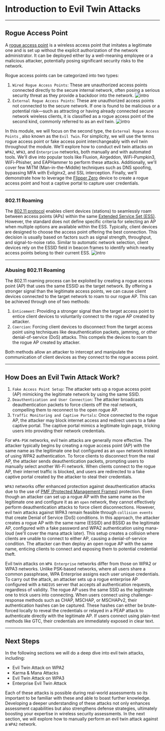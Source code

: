 
<h1>Introduction to Evil Twin Attacks</h1>
<hr/>
<h2>Rogue Access Point</h2>
<p>A <a href="https://en.wikipedia.org/wiki/Rogue_access_point">rogue access point</a> is a wireless access point that imitates a legitimate one and is set up without the explicit authorization of the network administrator. It can be deployed either by a well-meaning employee or a malicious attacker, potentially posing significant security risks to the network.</p>
<p>Rogue access points can be categorized into two types:</p>
<ol>
<li>
<code>Wired Rogue Access Points</code>: These are unauthorized access points connected directly to the secure internal network, often posing a serious security threat as they provide a backdoor into the network.
<img alt="intro" src="https://academy.hackthebox.com/storage/modules/291/intro/001.png">
</img></li>
<li>
<code>External Rogue Access Points</code>: These are unauthorized access points not connected to the secure network. If one is found to be malicious or a potential risk—such as attracting or having already connected secure network wireless clients, it is classified as a rogue access point of the second kind, commonly referred to as an evil twin.
<img alt="intro" src="https://academy.hackthebox.com/storage/modules/291/intro/002.png">
</img></li>
</ol>
<p>In this module, we will focus on the second type, the <code>External Rogue Access Points</code> , also known as the <code>Evil Twin</code>. For simplicity, we will use the terms rogue access point or fake access point interchangeably with evil twin throughout the module. We'll explore how to conduct evil twin attacks on <code>WPA2</code>, <code>WPA3</code>, and <code>Enterprise</code> networks, both manually and with automated tools. We'll dive into popular tools like Fluxion, Airgeddon, WiFi-Pumpkin3, WiFi-Phisher, and EAPHammer to perform these attacks. Additionally, we'll cover few MiTM (Man-in-the-Middle) techniques such as DNS spoofing, bypassing MFA with Evilginx2, and SSL interception. Finally, we'll demonstrate how to leverage the <a href="https://flipperzero.one/">Flipper Zero</a> device to create a rogue access point and host a captive portal to capture user credentials.</p>
<hr/>
<h3>802.11 Roaming</h3>
<p>The <a href="https://en.wikipedia.org/wiki/Service_set_(802.11_network)">802.11 protocol</a> enables client devices (stations) to seamlessly roam between access points (APs) within the same <a href="https://en.wikipedia.org/wiki/Service_set_(802.11_network)#Extended_service_set">Extended Service Set (ESS)</a>. However, the standard does not define specific criteria for selecting an AP when multiple options are available within the ESS. Typically, client devices are designed to choose the access point offering the best connection. This decision is usually based on factors such as signal strength, throughput, and signal-to-noise ratio. Similar to automatic network selection, client devices rely on the ESSID field in beacon frames to identify which nearby access points belong to their current ESS.
<img alt="intro" src="https://academy.hackthebox.com/storage/modules/291/intro/003.gif"/></p>
<hr/>
<h3>Abusing 802.11 Roaming</h3>
<p>The 802.11 roaming process can be exploited by creating a rogue access point (AP) that uses the same ESSID as the target network. By offering a stronger signal than the legitimate access points, we can cause client devices connected to the target network to roam to our rogue AP. This can be achieved through one of two methods:</p>
<ol>
<li>
<code>Enticement</code>: Providing a stronger signal than the target access point to entice client devices to voluntarily connect to the rogue AP created by attacker.</li>
<li>
<code>Coercion</code>: Forcing client devices to disconnect from the target access point using techniques like deauthentication packets, jamming, or other denial-of-service (DoS) attacks. This compels the devices to roam to the rogue AP created by attacker.</li>
</ol>
<p>Both methods allow an attacker to intercept and manipulate the communication of client devices as they connect to the rogue access point.</p>
<hr/>
<h2>How Does an Evil Twin Attack Work?</h2>
<ol>
<li>
<code>Fake Access Point Setup</code>: The attacker sets up a rogue access point (AP) mimicking the legitimate network by using the same SSID.</li>
<li>
<code>Deauthentication and User Connection</code>: The attacker broadcasts deauthentication packets to force clients off the real network, compelling them to reconnect to the open rogue AP.</li>
<li>
<code>Traffic Monitoring and Captive Portals</code>: Once connected to the rogue AP, the attacker may block internet access and redirect users to a fake captive portal. The captive portal mimics a legitimate login page, tricking users into providing their network credentials.</li>
</ol>
<p>For <code>WPA-PSK</code> networks, evil twin attacks are generally more effective. The attacker typically begins by creating a rogue access point (AP) with the same name as the legitimate one but configured as an <code>open</code> network instead of using WPA2 authentication. To force clients to disconnect from the real AP, the attacker sends deauthentication packets, prompting users to manually select another Wi-Fi network. When clients connect to the rogue AP, their internet traffic is blocked, and users are redirected to a fake captive portal created by the attacker to steal their credentials.</p>
<p><code>WPA3</code> networks offer enhanced protection against deauthentication attacks due to the use of <a href="https://www.wi-fi.org/beacon/philipp-ebbecke/protected-management-frames-enhance-wi-fi-network-security">PMF (Protected Management Frames)</a> protection. Even though an attacker can set up a rogue AP with the same name as the legitimate one and configure it as an <code>open</code> network, they cannot effectively perform deauthentication attacks to force client disconnections. However, evil twin attacks against WPA3 remain feasible through <code>collision events</code> that create Denial of Service (DoS) conditions. In this approach, the attacker creates a rogue AP with the same name (ESSID) and BSSID as the legitimate AP, configured with a fake password and WPA2 authentication using mana-loud (we'll cover the mana attack later). This setup creates a collision where clients are unable to connect to either AP, causing a denial-of-service condition. The attacker can then deploy an open rogue AP with the same name, enticing clients to connect and exposing them to potential credential theft.</p>
<p>Evil twin attacks on <code>WPA Enterprise</code> networks differ from those on WPA2 or WPA3 networks. Unlike PSK-based networks, where all users share a common passphrase, WPA Enterprise assigns each user unique credentials. To carry out the attack, an attacker sets up a rogue enterprise AP configured with a <code>RADIUS</code> server that accepts all authentication requests, regardless of validity. The rogue AP uses the same SSID as the legitimate one to trick users into connecting. When users connect using challenge-response methods such as CHAP, MSCHAP, or MSCHAPv2, their authentication hashes can be captured. These hashes can either be brute-forced locally to reveal the credentials or relayed in a PEAP attack to authenticate directly with the legitimate AP. If users connect using plain-text methods like GTC, their credentials are immediately exposed in clear text.</p>
<hr/>
<h2>Next Steps</h2>
<p>In the following sections we will do a deep dive into evil twin attacks, including:</p>
<ul>
<li>Evil Twin Attack on WPA2</li>
<li>Karma &amp; Mana Attacks</li>
<li>Evil Twin Attack on WPA3</li>
<li>Enterprise Evil Twin Attack</li>
</ul>
<p>Each of these attacks is possible during real-world assessments so its important to be familiar with these and able to boast further knowledge. Developing a deeper understanding of these attacks not only enhances assessment capabilities but also strengthens defense strategies, ultimately boosting your expertise in wireless security assessments. In the next section, we will explore how to manually perform an evil twin attack against a <code>WPA2</code> network.</p>
